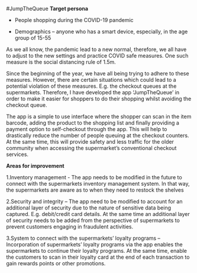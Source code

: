 #JumpTheQueue
**Target persona** 

- People shopping during the COVID-19 pandemic

- Demographics – anyone who has a smart device, especially, in the age group of 15-55

As we all know, the pandemic lead to a new normal, therefore, we all have to adjust to the new settings and practice COVID safe measures. One such measure is the social distancing rule of 1.5m.

Since the beginning of the year, we have all being trying to adhere to these measures. However, there are certain situations which could lead to a potential violation of these measures. E.g. the checkout queues at the supermarkets. Therefore, I have developed the app ‘JumpTheQueue’ in order to make it easier for shoppers to do their shopping whilst avoiding the checkout queue.

The app is a simple to use interface where the shopper can scan in the item barcode, adding the product to the shopping list and finally providing a payment option to self-checkout through the app. This will help to drastically reduce the number of people queuing at the checkout counters. At the same time, this will provide safety and less traffic for the older community when accessing the supermarket’s conventional checkout services.

**Areas for improvement**

1.Inventory management - The app needs to be modified in the future to connect with the supermarkets inventory management system. In that way, the supermarkets are aware as to when they need to restock the shelves

2.Security and integrity – The app need to be modified to account for an additional layer of security due to the nature of sensitive data being captured. E.g. debit/credit card details. At the same time an additional layer of security needs to be added from the perspective of supermarkets to prevent customers engaging in fraudulent activities.

3.System to connect with the supermarkets’ loyalty programs – Incorporation of supermarkets’ loyalty programs via the app enables the supermarkets to continue their loyalty programs. At the same time, enable the customers to scan in their loyalty card at the end of each transaction to gain rewards points or other promotions.
